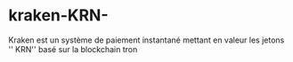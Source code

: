 # kraken-KRN-
Kraken est un système de paiement instantané mettant en valeur les jetons '' KRN'' basé sur la blockchain tron

